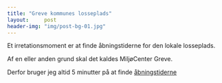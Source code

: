 ```yaml
---
title: "Greve kommunes losseplads"
layout:     post
header-img: "img/post-bg-01.jpg"
---
```

<p>Et irretationsmoment er at finde &aring;bningstiderne for den lokale losseplads.</p>
<p>Af en eller anden grund skal det kaldes Milj&oslash;Center Greve.</p>
<p>Derfor bruger jeg altid 5 minutter p&aring; at finde <a href="http://greveforsyning.dk/for_borgere/affald/miljoe_center_greve.html" target="_blank">&aring;bningstiderne</a></p>
